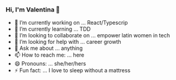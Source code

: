 ### Hi, I'm Valentina 👋


- 🔭 I’m currently working on ... React/Typescrip
- 🌱 I’m currently learning ... TDD
- 👯 I’m looking to collaborate on ... empower latin women in tech
- 🤔 I’m looking for help with ... career growth
- 💬 Ask me about ... anything
- 📫 How to reach me: ... here
- 😄 Pronouns: ... she/her/hers
- ⚡ Fun fact: ... I love to sleep without a mattress

